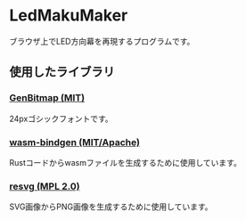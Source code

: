 # LedMakuMaker
ブラウザ上でLED方向幕を再現するプログラムです。

## 使用したライブラリ
### [GenBitmap (MIT)](https://github.com/akashiyaki01c/GenBitmap)
24pxゴシックフォントです。

### [wasm-bindgen (MIT/Apache)](https://github.com/rustwasm/wasm-bindgen)
Rustコードからwasmファイルを生成するために使用しています。

### [resvg (MPL 2.0)](https://github.com/RazrFalcon/resvg)
SVG画像からPNG画像を生成するために使用しています。